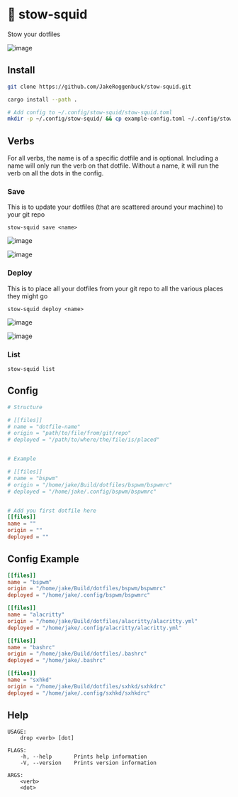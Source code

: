 # 🦑 stow-squid
Stow your dotfiles

![image](https://user-images.githubusercontent.com/35516367/130694893-177cf2d5-eda1-419a-b6f7-1b2eb1f1d4cf.png)

## Install
```sh
git clone https://github.com/JakeRoggenbuck/stow-squid.git

cargo install --path .

# Add config to ~/.config/stow-squid/stow-squid.toml
mkdir -p ~/.config/stow-squid/ && cp example-config.toml ~/.config/stow-squid/stow-squid.toml
```

## Verbs
For all verbs, the name is of a specific dotfile and is optional. Including a name will only run the verb on that dotfile. Without a name, it will run the verb on all the dots in the config.

### Save
This is to update your dotfiles (that are scattered around your machine) to your git repo 
```
stow-squid save <name>
```

![image](https://user-images.githubusercontent.com/35516367/130694801-2850dcaa-355f-489e-8170-566b39095f8b.png)

![image](https://user-images.githubusercontent.com/35516367/130694722-6bc15fd8-9c37-4a1b-af1f-e17b67631063.png)

### Deploy
This is to place all your dotfiles from your git repo to all the various places they might go
```
stow-squid deploy <name>
```

![image](https://user-images.githubusercontent.com/35516367/130694893-177cf2d5-eda1-419a-b6f7-1b2eb1f1d4cf.png)

![image](https://user-images.githubusercontent.com/35516367/130694977-a450efdb-b291-4093-b260-8b7c2340af8f.png)

### List
```
stow-squid list
```

## Config
```toml
# Structure

# [[files]]
# name = "dotfile-name"
# origin = "path/to/file/from/git/repo"
# deployed = "/path/to/where/the/file/is/placed"


# Example

# [[files]]
# name = "bspwm"
# origin = "/home/jake/Build/dotfiles/bspwm/bspwmrc"
# deployed = "/home/jake/.config/bspwm/bspwmrc"


# Add you first dotfile here
[[files]]
name = ""
origin = ""
deployed = ""
```

## Config Example
```toml
[[files]]
name = "bspwm"
origin = "/home/jake/Build/dotfiles/bspwm/bspwmrc"
deployed = "/home/jake/.config/bspwm/bspwmrc"

[[files]]
name = "alacritty"
origin = "/home/jake/Build/dotfiles/alacritty/alacritty.yml"
deployed = "/home/jake/.config/alacritty/alacritty.yml"

[[files]]
name = "bashrc"
origin = "/home/jake/Build/dotfiles/.bashrc"
deployed = "/home/jake/.bashrc"

[[files]]
name = "sxhkd"
origin = "/home/jake/Build/dotfiles/sxhkd/sxhkdrc"
deployed = "/home/jake/.config/sxhkd/sxhkdrc"

```

## Help
```
USAGE:
    drop <verb> [dot]

FLAGS:
    -h, --help       Prints help information
    -V, --version    Prints version information

ARGS:
    <verb>
    <dot>
```
